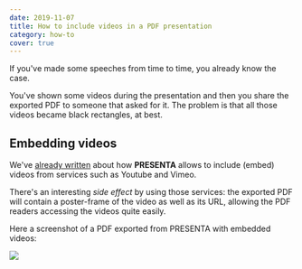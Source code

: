 ```yaml
---
date: 2019-11-07
title: How to include videos in a PDF presentation
category: how-to
cover: true
---
```


If you've made some speeches from time to time, you already know the case. 

You've shown some videos during the presentation and then you share the exported PDF to someone that asked for it. The problem is that all those videos became black rectangles, at best.

## Embedding videos

We've [already written](how-to-use-video-in-presenta/) about how **PRESENTA** allows to include (embed) videos from services such as Youtube and Vimeo.

There's an interesting *side effect* by using those services: the exported PDF will contain a poster-frame of the video as well as its URL, allowing the PDF readers accessing the videos quite easily.

Here a screenshot of a PDF exported from PRESENTA with embedded videos:

![](covers/how-to-include-videos-in-pdf-presentation.jpg)